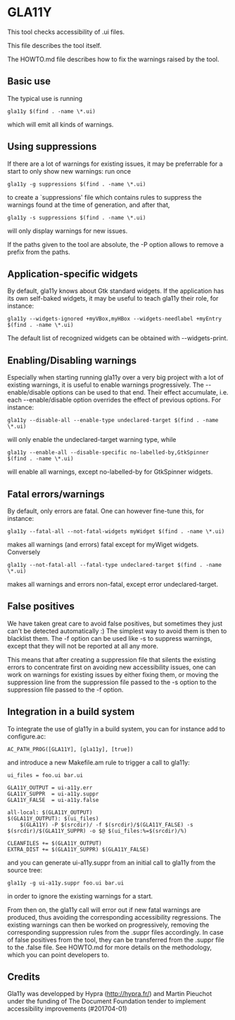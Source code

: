 GLA11Y
======

This tool checks accessibility of .ui files.

This file describes the tool itself.

The HOWTO.md file describes how to fix the warnings raised by the tool.


Basic use
---------

The typical use is running

	gla11y $(find . -name \*.ui)

which will emit all kinds of warnings.


Using suppressions
------------------

If there are a lot of warnings for existing issues, it may be preferrable for a
start to only show new warnings: run once

	gla11y -g suppressions $(find . -name \*.ui)

to create a `suppressions' file which contains rules to suppress the warnings
found at the time of generation, and after that,

	gla11y -s suppressions $(find . -name \*.ui)

will only display warnings for new issues.

If the paths given to the tool are absolute, the -P option allows to remove a
prefix from the paths.


Application-specific widgets
----------------------------

By default, gla11y knows about Gtk standard widgets.  If the application has
its own self-baked widgets, it may be useful to teach gla11y their role, for
instance:

	gla11y --widgets-ignored +myVBox,myHBox --widgets-needlabel +myEntry $(find . -name \*.ui)

The default list of recognized widgets can be obtained with --widgets-print.


Enabling/Disabling warnings
---------------------------

Especially when starting running gla11y over a very big project with a lot
of existing warnings, it is useful to enable warnings progressively. The
--enable/disable options can be used to that end. Their effect accumulate, i.e.
each --enable/disable option overrides the effect of previous options. For
instance:

	gla11y --disable-all --enable-type undeclared-target $(find . -name \*.ui)

will only enable the undeclared-target warning type, while

	gla11y --enable-all --disable-specific no-labelled-by,GtkSpinner $(find . -name \*.ui)

will enable all warnings, except no-labelled-by for GtkSpinner widgets.


Fatal errors/warnings
---------------------

By default, only errors are fatal.  One can however fine-tune this, for instance:

	gla11y --fatal-all --not-fatal-widgets myWidget $(find . -name \*.ui)

makes all warnings (and errors) fatal except for myWiget widgets.  Conversely

	gla11y --not-fatal-all --fatal-type undeclared-target $(find . -name \*.ui)

makes all warnings and errors non-fatal, except error undeclared-target.


False positives
---------------

We have taken great care to avoid false positives, but sometimes they just can't
be detected automatically :) The simplest way to avoid them is then to blacklist
them. The -f option can be used like -s to suppress warnings, except that they
will not be reported at all any more.

This means that after creating a suppression file that silents the existing
errors to concentrate first on avoiding new accessibility issues, one can work
on warnings for existing issues by either fixing them, or moving the suppression
line from the suppression file passed to the -s option to the suppression file
passed to the -f option.


Integration in a build system
-----------------------------

To integrate the use of gla11y in a build system, you can for instance add to
configure.ac:

	AC_PATH_PROG([GLA11Y], [gla11y], [true])

and introduce a new Makefile.am rule to trigger a call to gla11y:

	ui_files = foo.ui bar.ui

	GLA11Y_OUTPUT = ui-a11y.err
	GLA11Y_SUPPR  = ui-a11y.suppr
	GLA11Y_FALSE  = ui-a11y.false

	all-local: $(GLA11Y_OUTPUT)
	$(GLA11Y_OUTPUT): $(ui_files)
		$(GLA11Y) -P $(srcdir)/ -f $(srcdir)/$(GLA11Y_FALSE) -s $(srcdir)/$(GLA11Y_SUPPR) -o $@ $(ui_files:%=$(srcdir)/%)

	CLEANFILES += $(GLA11Y_OUTPUT)
	EXTRA_DIST += $(GLA11Y_SUPPR) $(GLA11Y_FALSE)

and you can generate ui-a11y.suppr from an initial call to gla11y from the
source tree:

	gla11y -g ui-a11y.suppr foo.ui bar.ui

in order to ignore the existing warnings for a start.


From then on, the gla11y call will error out if new fatal warnings are produced,
thus avoiding the corresponding accessibility regressions.  The existing
warnings can then be worked on progressively, removing the corresponding
suppression rules from the .suppr files accordingly.  In case of false positives
from the tool, they can be transferred from the .suppr file to the .false file.
See HOWTO.md for more details on the methodology, which you can point developers
to.


Credits
-------

Gla11y was developped by Hypra (http://hypra.fr/) and Martin Pieuchot under
the funding of The Document Foundation tender to implement accessibility
improvements (#201704-01)
